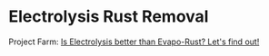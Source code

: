 # Electrolysis Rust Removal
Project Farm: [Is Electrolysis better than Evapo-Rust? Let's find out!](https://youtu.be/8dtDLQHjHBc)
